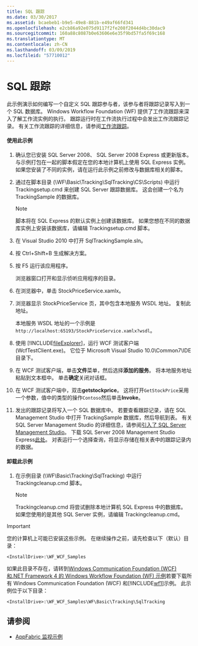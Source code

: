 ```yaml
---
title: SQL 跟踪
ms.date: 03/30/2017
ms.assetid: bcaebeb1-b9e5-49e8-881b-e49af66fd341
ms.openlocfilehash: e2cb86a92e075d9117f2fe208f2044d4bc30dac9
ms.sourcegitcommit: 160a88c8087b0e63606e6e35f9bd57fa5f69c168
ms.translationtype: MT
ms.contentlocale: zh-CN
ms.lasthandoff: 03/09/2019
ms.locfileid: "57710012"
---
```

# <a name="sql-tracking"></a>SQL 跟踪
此示例演示如何编写一个自定义 SQL 跟踪参与者，该参与者将跟踪记录写入到一个 SQL 数据库。 Windows Workflow Foundation (WF) 提供了工作流跟踪来深入了解工作流实例的执行。 跟踪运行时在工作流执行过程中会发出工作流跟踪记录。 有关工作流跟踪的详细信息，请参阅[工作流跟踪](../workflow-tracking-and-tracing.md)。

#### <a name="to-use-this-sample"></a>使用此示例

1.  确认您已安装 SQL Server 2008、 SQL Server 2008 Express 或更新版本。 与示例打包在一起的脚本假定在您的本地计算机上使用 SQL Express 实例。 如果您安装了不同的实例，请在运行此示例之前修改与数据库相关的脚本。

2.  通过在脚本目录 (\WF\Basic\Tracking\SqlTracking\CS\Scripts) 中运行 Trackingsetup.cmd 来创建 SQL Server 跟踪数据库。 这会创建一个名为 TrackingSample 的数据库。

    > [!NOTE]
    >  脚本将在 SQL Express 的默认实例上创建该数据库。 如果您想在不同的数据库实例上安装该数据库，请编辑 Trackingsetup.cmd 脚本。  
  
3.  在 Visual Studio 2010 中打开 SqlTrackingSample.sln。  
  
4.  按 Ctrl+Shift+B 生成解决方案。  
  
5.  按 F5 运行该应用程序。  
  
     浏览器窗口打开和显示侦听应用程序的目录。  
  
6.  在浏览器中，单击 StockPriceService.xamlx。  
  
7.  浏览器显示 StockPriceService 页，其中包含本地服务 WSDL 地址。 复制此地址。  
  
     本地服务 WSDL 地址的一个示例是`http://localhost:65193/StockPriceService.xamlx?wsdl`。  
  
8.  使用 [!INCLUDE[fileExplorer](../../../../includes/fileexplorer-md.md)]，运行 WCF 测试客户端 (WcfTestClient.exe)。 它位于 Microsoft Visual Studio 10.0\Common7\IDE 目录下。  
  
9. 在 WCF 测试客户端，单击**文件**菜单，然后选择**添加的服务**。 将本地服务地址粘贴到文本框中。 单击**确定**关闭对话框。  
  
10. 在 WCF 测试客户端中，双击**getstockprice**。 这将打开`GetStockPrice`采用一个参数，值中的类型的操作`Contoso`然后单击**Invoke**。  
  
11. 发出的跟踪记录将写入一个 SQL 数据库中。 若要查看跟踪记录，请在 SQL Management Studio 中打开 TrackingSample 数据库，然后导航到表。 有关 SQL Server Management Studio 的详细信息，请参阅[引入了 SQL Server Management Studio](https://go.microsoft.com/fwlink/?LinkId=165645)。 下载 SQL Server 2008 Management Studio Express[此处](https://go.microsoft.com/fwlink/?LinkId=180520)。 对表运行一个选择查询，将显示存储在相关表中的跟踪记录内的数据。  
  
#### <a name="to-uninstall-the-sample"></a>卸载此示例  
  
1.  在示例目录 (\WF\Basic\Tracking\SqlTracking) 中运行 Trackingcleanup.cmd 脚本。  
  
    > [!NOTE]
    >  Trackingcleanup.cmd 将尝试删除本地计算机 SQL Express 中的数据库。 如果您使用的是其他 SQL Server 实例，请编辑 Trackingcleanup.cmd。

> [!IMPORTANT]
>  您的计算机上可能已安装这些示例。 在继续操作之前，请先检查以下（默认）目录：  
>   
>  `<InstallDrive>:\WF_WCF_Samples`  
>   
>  如果此目录不存在，请转到[Windows Communication Foundation (WCF) 和.NET Framework 4 的 Windows Workflow Foundation (WF) 示例](https://go.microsoft.com/fwlink/?LinkId=150780)若要下载所有 Windows Communication Foundation (WCF) 和[!INCLUDE[wf1](../../../../includes/wf1-md.md)]示例。 此示例位于以下目录：  
>   
>  `<InstallDrive>:\WF_WCF_Samples\WF\Basic\Tracking\SqlTracking`  
  
## <a name="see-also"></a>请参阅
- [AppFabric 监视示例](https://go.microsoft.com/fwlink/?LinkId=193959)

